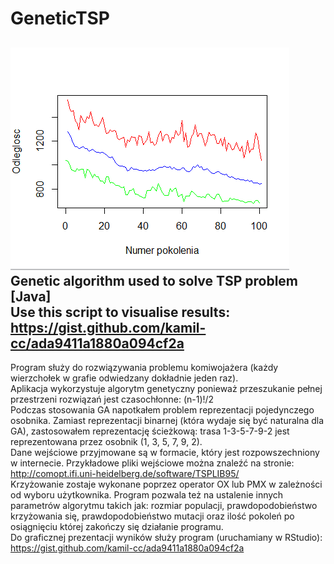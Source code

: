 # GeneticTSP
![alt tag](https://raw.githubusercontent.com/kamil-cc/GeneticTSP/master/screen.png)
Genetic algorithm used to solve TSP problem [Java]  
Use this script to visualise results:  
https://gist.github.com/kamil-cc/ada9411a1880a094cf2a  
-----------------
Program służy do rozwiązywania problemu komiwojażera (każdy wierzchołek w grafie odwiedzany dokładnie jeden raz).  
Aplikacja wykorzystuje algorytm genetyczny ponieważ przeszukanie pełnej przestrzeni rozwiązań jest czasochłonne: (n-1)!/2  
Podczas stosowania GA napotkałem problem reprezentacji pojedynczego osobnika. Zamiast reprezentacji binarnej (która wydaje się być naturalna dla GA), zastosowałem reprezentację ścieżkową: trasa 1-3-5-7-9-2 jest reprezentowana przez osobnik (1, 3, 5, 7, 9, 2).  
Dane wejściowe przyjmowane są w formacie, który jest rozpowszechniony w internecie. Przykładowe pliki wejściowe można znaleźć na stronie: http://comopt.ifi.uni-heidelberg.de/software/TSPLIB95/  
Krzyżowanie zostaje wykonane poprzez operator OX lub PMX w zależności od wyboru użytkownika. 
Program pozwala też na ustalenie innych parametrów algorytmu takich jak: rozmiar populacji, prawdopodobieństwo krzyżowania się, prawdopodobieństwo mutacji oraz ilość pokoleń po osiągnięciu której zakończy się działanie programu.  
Do graficznej prezentacji wyników służy program (uruchamiany w RStudio): https://gist.github.com/kamil-cc/ada9411a1880a094cf2a  

